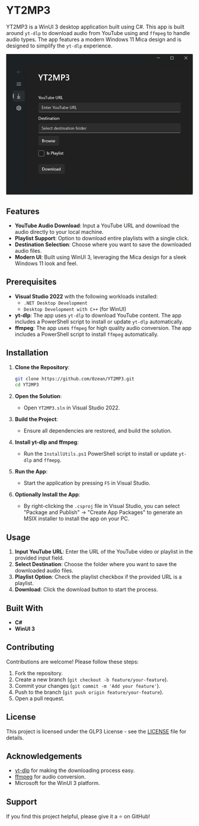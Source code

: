 # YT2MP3

YT2MP3 is a WinUI 3 desktop application built using C#. This app is built around `yt-dlp` to download audio from YouTube using and `ffmpeg` to handle audio types. The app features a modern Windows 11 Mica design and is designed to simplify the `yt-dlp` experience.

<p align="center">
  <img src="YT2MP3/Assets/demo.png" />
</p>

## Features

- **YouTube Audio Download**: Input a YouTube URL and download the audio directly to your local machine.
- **Playlist Support**: Option to download entire playlists with a single click.
- **Destination Selection**: Choose where you want to save the downloaded audio files.
- **Modern UI**: Built using WinUI 3, leveraging the Mica design for a sleek Windows 11 look and feel.

## Prerequisites

- **Visual Studio 2022** with the following workloads installed:
  - `.NET Desktop Development`
  - `Desktop Development with C++` (for WinUI)
- **yt-dlp**: The app uses `yt-dlp` to download YouTube content. The app includes a PowerShell script to install or update `yt-dlp` automatically.
- **ffmpeg**: The app uses `ffmpeg` for high quality audio conversion. The app includes a PowerShell script to install `ffmpeg` automatically.

## Installation

1. **Clone the Repository**:
    ```bash
    git clone https://github.com/0zean/YT2MP3.git
    cd YT2MP3
    ```

2. **Open the Solution**:
    - Open `YT2MP3.sln` in Visual Studio 2022.

3. **Build the Project**:
    - Ensure all dependencies are restored, and build the solution.

4. **Install yt-dlp and ffmpeg**:
    - Run the `InstallUtils.ps1` PowerShell script to install or update `yt-dlp` and `ffmepg`.

5. **Run the App**:
    - Start the application by pressing `F5` in Visual Studio.

6. **Optionally Install the App**:
    - By right-clicking the `.csproj` file in Visual Studio, you can select "Package and Publish" -> "Create App Packages" to generate an MSIX installer to install the app on your PC.

## Usage

1. **Input YouTube URL**: Enter the URL of the YouTube video or playlist in the provided input field.
2. **Select Destination**: Choose the folder where you want to save the downloaded audio files.
3. **Playlist Option**: Check the playlist checkbox if the provided URL is a playlist.
4. **Download**: Click the download button to start the process.

## Built With

- **C#**
- **WinUI 3**

## Contributing

Contributions are welcome! Please follow these steps:

1. Fork the repository.
2. Create a new branch (`git checkout -b feature/your-feature`).
3. Commit your changes (`git commit -m 'Add your feature'`).
4. Push to the branch (`git push origin feature/your-feature`).
5. Open a pull request.

## License

This project is licensed under the GLP3 License - see the [LICENSE](LICENSE) file for details.

## Acknowledgements

- [yt-dlp](https://github.com/yt-dlp/yt-dlp) for making the downloading process easy.
- [ffmpeg](https://www.ffmpeg.org/) for audio conversion.
- Microsoft for the WinUI 3 platform.

## Support

If you find this project helpful, please give it a ⭐ on GitHub!
